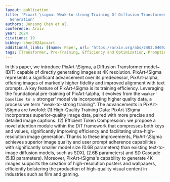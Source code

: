 ```yaml
---
layout: publication
title: 'Pixart-\sigma: Weak-to-strong Training Of Diffusion Transformer For 4K Text-to-image
  Generation'
authors: Junsong Chen et al.
conference: Arxiv
year: 2024
citations: 19
bibkey: chen2024pixart
additional_links: [{name: Paper, url: 'https://arxiv.org/abs/2403.04692'}]
tags: [Transformer, Pre-Training, Efficiency and Optimization, Prompting, Model Architecture]
---
```

In this paper, we introduce PixArt-\Sigma, a Diffusion Transformer
model~(DiT) capable of directly generating images at 4K resolution.
PixArt-\Sigma represents a significant advancement over its predecessor,
PixArt-\alpha, offering images of markedly higher fidelity and improved
alignment with text prompts. A key feature of PixArt-\Sigma is its training
efficiency. Leveraging the foundational pre-training of PixArt-\alpha, it
evolves from the `weaker' baseline to a `stronger' model via incorporating
higher quality data, a process we term "weak-to-strong training". The
advancements in PixArt-\Sigma are twofold: (1) High-Quality Training Data:
PixArt-\Sigma incorporates superior-quality image data, paired with more
precise and detailed image captions. (2) Efficient Token Compression: we
propose a novel attention module within the DiT framework that compresses both
keys and values, significantly improving efficiency and facilitating
ultra-high-resolution image generation. Thanks to these improvements,
PixArt-\Sigma achieves superior image quality and user prompt adherence
capabilities with significantly smaller model size (0.6B parameters) than
existing text-to-image diffusion models, such as SDXL (2.6B parameters) and SD
Cascade (5.1B parameters). Moreover, PixArt-\Sigma's capability to generate 4K
images supports the creation of high-resolution posters and wallpapers,
efficiently bolstering the production of high-quality visual content in
industries such as film and gaming.